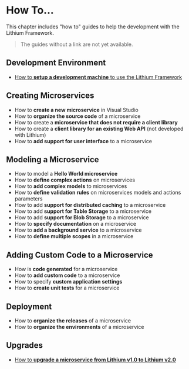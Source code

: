 # How To...

This chapter includes "how to" guides to help the development with the Lithium Framework.

> The guides without a link are not yet available.

## Development Environment

- [How to **setup a development machine** to use the Lithium Framework](./howto-setup-devopment-machine.md)

## Creating Microservices

- How to **create a new microservice** in Visual Studio
- How to **organize the source code** of a microservice
- How to create a **microservice that does not require a client library**
- How to create a **client library for an existing Web API** (not developed with Lithium)
- How to **add support for user interface** to a microservice

## Modeling a Microservice

- How to model a **Hello World microservice**
- How to **define complex actions** on microservices
- How to **add complex models** to microservices
- How to **define validation rules** on microservices models and actions parameters
- How to add **support for distributed caching** to a microservice
- How to add **support for Table Storage** to a microservice
- How to add **support for Blob Storage** to a microservice
- How to **specify documentation** on a microservice
- How to **add a background service** to a microservice
- How to **define multiple scopes** in a microservice

## Adding Custom Code to a Microservice

- How is **code generated** for a microservice
- How to **add custom code** to a microservice
- How to specify **custom application settings**
- How to **create unit tests** for a microservice

## Deployment

- How to **organize the releases** of a microservice
- How to **organize the environments** of a microservice

## Upgrades

- [How to **upgrade a microservice from Lithium v1.0 to Lithium v2.0**](./how-to-migration-to-lithium-2.0/README.md)
